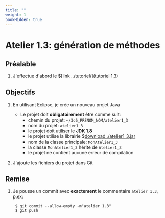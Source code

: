 ```yaml
---
title: ""
weight: 1
bookHidden: true
---
```



# Atelier 1.3: génération de méthodes

## Préalable

1. J'effectue d'abord le $[link ../tutoriel/](tutoriel 1.3)

## Objectifs

1. En utilisant Eclipse, je crée un nouveau projet Java
    * Le projet doit **obligatoirement** être comme suit:
        * chemin du projet: `~/3c6_PRENOM_NOM/atelier1_3`
        * nom du projet: `atelier1_3`
        * le projet doit utiliser le **JDK 1.8**
        * le projet utilise la librairie $[download ./atelier1_3.jar](atelier1_3.jar)
        * nom de la classe principale: `MonAtelier1_3`
        * la classe `MonAtelier1_3` hérite de `Atelier1_3`
        * le projet ne contient aucune erreur de compilation

1. J'ajoute les fichiers du projet dans Git


## Remise

1. Je pousse un commit avec **exactement** le commentaire `atelier 1.3`, p.ex:

        $ git commit --allow-empty -m"atelier 1.3"
        $ git push


<!--

1. Je peux faire l'entrevue avant la date limite en créant un billet `entrevue 1.3`
    * Le prof va prioriser les questions, je devrai peut-être faire preuve de patience

1. Sinon, le prof va me contacter avec un rendez-vous avant la date limite

1. Quand mon <a href="/cegep/420-3C6-MO/rendez_vous" target="_blank">numéro d'étudiant apparaît ici</a>, je devrai:
    * être sur Teams à l'**heure du rendez-vous** 
    * effecuter la question d'entrevue **devant le prof**

-->



